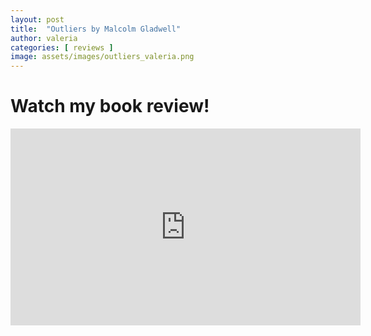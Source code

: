 ```yaml
---
layout: post
title:  "Outliers by Malcolm Gladwell"
author: valeria
categories: [ reviews ]
image: assets/images/outliers_valeria.png
---
```


<h1>Watch my book review!</h1>

<p><iframe width="560" height="315" src="https://www.youtube.com/embed/VKNPJVBDT9Y" title="YouTube video player" frameborder="0" allow="accelerometer; autoplay; clipboard-write; encrypted-media; gyroscope; picture-in-picture" allowfullscreen></iframe></p>